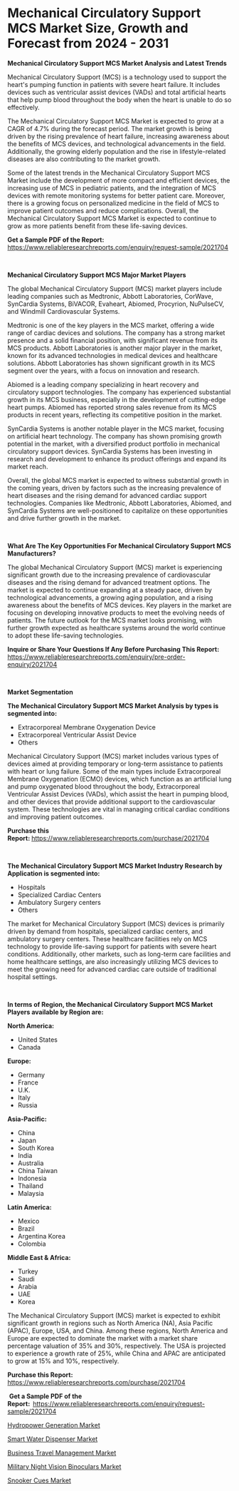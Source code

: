 <p><h1>Mechanical Circulatory Support MCS Market Size, Growth and Forecast from 2024 - 2031</h1></p><p><strong>Mechanical Circulatory Support MCS Market Analysis and Latest Trends</strong></p>
<p><p>Mechanical Circulatory Support (MCS) is a technology used to support the heart's pumping function in patients with severe heart failure. It includes devices such as ventricular assist devices (VADs) and total artificial hearts that help pump blood throughout the body when the heart is unable to do so effectively. </p><p>The Mechanical Circulatory Support MCS Market is expected to grow at a CAGR of 4.7% during the forecast period. The market growth is being driven by the rising prevalence of heart failure, increasing awareness about the benefits of MCS devices, and technological advancements in the field. Additionally, the growing elderly population and the rise in lifestyle-related diseases are also contributing to the market growth.</p><p>Some of the latest trends in the Mechanical Circulatory Support MCS Market include the development of more compact and efficient devices, the increasing use of MCS in pediatric patients, and the integration of MCS devices with remote monitoring systems for better patient care. Moreover, there is a growing focus on personalized medicine in the field of MCS to improve patient outcomes and reduce complications. Overall, the Mechanical Circulatory Support MCS Market is expected to continue to grow as more patients benefit from these life-saving devices.</p></p>
<p><strong>Get a Sample PDF of the Report:&nbsp;</strong> <a href="https://www.reliableresearchreports.com/enquiry/request-sample/2021704">https://www.reliableresearchreports.com/enquiry/request-sample/2021704</a></p>
<p>&nbsp;</p>
<p><strong>Mechanical Circulatory Support MCS Major Market Players</strong></p>
<p><p>The global Mechanical Circulatory Support (MCS) market players include leading companies such as Medtronic, Abbott Laboratories, CorWave, SynCardia Systems, BiVACOR, Evaheart, Abiomed, Procyrion, NuPulseCV, and Windmill Cardiovascular Systems. </p><p>Medtronic is one of the key players in the MCS market, offering a wide range of cardiac devices and solutions. The company has a strong market presence and a solid financial position, with significant revenue from its MCS products. Abbott Laboratories is another major player in the market, known for its advanced technologies in medical devices and healthcare solutions. Abbott Laboratories has shown significant growth in its MCS segment over the years, with a focus on innovation and research.</p><p>Abiomed is a leading company specializing in heart recovery and circulatory support technologies. The company has experienced substantial growth in its MCS business, especially in the development of cutting-edge heart pumps. Abiomed has reported strong sales revenue from its MCS products in recent years, reflecting its competitive position in the market.</p><p>SynCardia Systems is another notable player in the MCS market, focusing on artificial heart technology. The company has shown promising growth potential in the market, with a diversified product portfolio in mechanical circulatory support devices. SynCardia Systems has been investing in research and development to enhance its product offerings and expand its market reach.</p><p>Overall, the global MCS market is expected to witness substantial growth in the coming years, driven by factors such as the increasing prevalence of heart diseases and the rising demand for advanced cardiac support technologies. Companies like Medtronic, Abbott Laboratories, Abiomed, and SynCardia Systems are well-positioned to capitalize on these opportunities and drive further growth in the market.</p></p>
<p>&nbsp;</p>
<p><strong>What Are The Key Opportunities For Mechanical Circulatory Support MCS Manufacturers?</strong></p>
<p><p>The global Mechanical Circulatory Support (MCS) market is experiencing significant growth due to the increasing prevalence of cardiovascular diseases and the rising demand for advanced treatment options. The market is expected to continue expanding at a steady pace, driven by technological advancements, a growing aging population, and a rising awareness about the benefits of MCS devices. Key players in the market are focusing on developing innovative products to meet the evolving needs of patients. The future outlook for the MCS market looks promising, with further growth expected as healthcare systems around the world continue to adopt these life-saving technologies.</p></p>
<p><strong>Inquire or Share Your Questions If Any Before Purchasing This Report:</strong> <a href="https://www.reliableresearchreports.com/enquiry/pre-order-enquiry/2021704">https://www.reliableresearchreports.com/enquiry/pre-order-enquiry/2021704</a></p>
<p>&nbsp;</p>
<p><strong>Market Segmentation</strong></p>
<p><strong>The Mechanical Circulatory Support MCS Market Analysis by types is segmented into:</strong></p>
<p><ul><li>Extracorporeal Membrane Oxygenation Device</li><li>Extracorporeal Ventricular Assist Device</li><li>Others</li></ul></p>
<p><p>Mechanical Circulatory Support (MCS) market includes various types of devices aimed at providing temporary or long-term assistance to patients with heart or lung failure. Some of the main types include Extracorporeal Membrane Oxygenation (ECMO) devices, which function as an artificial lung and pump oxygenated blood throughout the body, Extracorporeal Ventricular Assist Devices (VADs), which assist the heart in pumping blood, and other devices that provide additional support to the cardiovascular system. These technologies are vital in managing critical cardiac conditions and improving patient outcomes.</p></p>
<p><strong>Purchase this Report:&nbsp;</strong><a href="https://www.reliableresearchreports.com/purchase/2021704">https://www.reliableresearchreports.com/purchase/2021704</a></p>
<p>&nbsp;</p>
<p><strong>The Mechanical Circulatory Support MCS Market Industry Research by Application is segmented into:</strong></p>
<p><ul><li>Hospitals</li><li>Specialized Cardiac Centers</li><li>Ambulatory Surgery centers</li><li>Others</li></ul></p>
<p><p>The market for Mechanical Circulatory Support (MCS) devices is primarily driven by demand from hospitals, specialized cardiac centers, and ambulatory surgery centers. These healthcare facilities rely on MCS technology to provide life-saving support for patients with severe heart conditions. Additionally, other markets, such as long-term care facilities and home healthcare settings, are also increasingly utilizing MCS devices to meet the growing need for advanced cardiac care outside of traditional hospital settings.</p></p>
<p>&nbsp;</p>
<p><strong>In terms of Region, the Mechanical Circulatory Support MCS Market Players available by Region are:</strong></p>
<p>
    <p> <strong> North America: </strong>
        <ul>
            <li>United States</li>
            <li>Canada</li>
        </ul>
        </p> 
    <p> <strong> Europe: </strong>
        <ul>
            <li>Germany</li>
            <li>France</li>
            <li>U.K.</li>
            <li>Italy</li>
            <li>Russia</li>
        </ul>
        </p> 
    <p> <strong> Asia-Pacific: </strong>
        <ul>
            <li>China</li>
            <li>Japan</li>
            <li>South Korea</li>
            <li>India</li>
            <li>Australia</li>
            <li>China Taiwan</li>
            <li>Indonesia</li>
            <li>Thailand</li>
            <li>Malaysia</li>
        </ul>
        </p> 
    <p> <strong> Latin America: </strong>
        <ul>
            <li>Mexico</li>
            <li>Brazil</li>
            <li>Argentina Korea</li>
            <li>Colombia</li>
        </ul>
        </p> 
    <p> <strong> Middle East & Africa: </strong>
        <ul>
            <li>Turkey</li>
            <li>Saudi</li>
            <li>Arabia</li>
            <li>UAE</li>
            <li>Korea</li>
        </ul>
    </p>
    </p>
<p><p>The Mechanical Circulatory Support (MCS) market is expected to exhibit significant growth in regions such as North America (NA), Asia Pacific (APAC), Europe, USA, and China. Among these regions, North America and Europe are expected to dominate the market with a market share percentage valuation of 35% and 30%, respectively. The USA is projected to experience a growth rate of 25%, while China and APAC are anticipated to grow at 15% and 10%, respectively.</p></p>
<p><strong>Purchase this Report: </strong><a href="https://www.reliableresearchreports.com/purchase/2021704">https://www.reliableresearchreports.com/purchase/2021704</a></p>
<p>&nbsp;<strong>Get a Sample PDF of the Report:&nbsp;&nbsp;</strong><a href="https://www.reliableresearchreports.com/enquiry/request-sample/2021704">https://www.reliableresearchreports.com/enquiry/request-sample/2021704</a></p>
<p><strong></strong></p>
<p><p><a href="https://acidic-farm-354.notion.site/Hydropower-Generation-Market-Size-Furnishes-Valuable-Information-Encompassing-Market-Share-Market-T-da02f52e2f804194a0b69fb1d5648f75">Hydropower Generation Market</a></p><p><a href="https://view.publitas.com/reportprime-1/smart-water-dispenser-market-research-report-provides-critical-insights-that-can-help-shape-business-development-and-investment-strategies/">Smart Water Dispenser Market</a></p><p><a href="https://glittery-fuchsia-86a.notion.site/Business-Travel-Management-Market-Size-Reflecting-a-Forecast-Till-2031-Market-By-Type-By-Applicati-f80061eaf993445289838e9477ceebd5">Business Travel Management Market</a></p><p><a href="https://view.publitas.com/reportprime-1/military-night-vision-binoculars-market-growth-market-trends-covid-19-impact-and-forecasts-for-period-from-2024-2031/">Military Night Vision Binoculars Market</a></p><p><a href="https://acidic-farm-354.notion.site/Snooker-Cues-Market-Size-Share-Trends-Analysis-Report-By-Material-By-Type-By-End-user-By-Regio-4980c9eb4c0a466ba793780de1226f51">Snooker Cues Market</a></p></p>